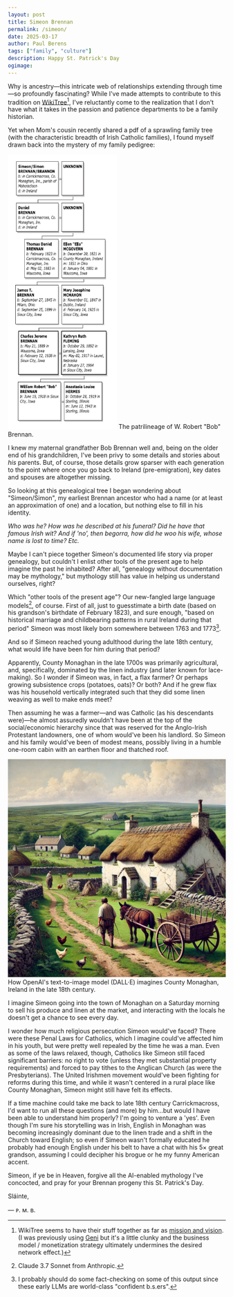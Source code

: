 ```yaml
---
layout: post
title: Simeon Brennan
permalink: /simeon/
date: 2025-03-17
author: Paul Berens
tags: ["family", "culture"]
description: Happy St. Patrick's Day
ogimage: 
---
```

Why is ancestry—this intricate web of relationships extending through time—so profoundly fascinating? While I've made attempts to contribute to this tradition on <a href="https://www.wikitree.com/wiki/Berens-259" target="_blank">WikiTree</a>[^1], I've reluctantly come to the realization that I don't have what it takes in the passion and patience departments to be a family historian.

[^1]:WikiTree seems to have their stuff together as far as <a href="https://www.wikitree.com/wiki/Help:About_WikiTree" target="_blank">mission and vision</a>. (I was previously using <a href="https://www.geni.com" target="_blank">Geni</a> but it's a little clunky and the business model / monetization strategy ultimately undermines the desired network effect.)

Yet when Mom's cousin recently shared a pdf of a sprawling family tree (with the characteristic breadth of Irish Catholic families), I found myself drawn back into the mystery of my family pedigree:

<img src="/assets/images/post_brennan_ancestry.png" alt="Brennan family tree" style="width: 50%;">
<span class="muted small">The patrilineage of W. Robert "Bob" Brennan.</span>

I knew my maternal grandfather Bob Brennan well and, being on the older end of his grandchildren, I've been privy to some details and stories about *his* parents. But, of course, those details grow sparser with each generation to the point where once you go back to Ireland (pre-emigration), key dates and spouses are altogether missing.

So looking at this genealogical tree I began wondering about "Simeon/Simon", my earliest Brennan ancestor who had a name (or at least an approximation of one) and a location, but nothing else to fill in his identity.

*Who was he? How was he described at his funeral? Did he have that famous Irish wit? And if 'no', then begorra, how did he woo his wife, whose name is lost to time? Etc.*

Maybe I can't piece together Simeon's documented life story via proper genealogy, but couldn't I enlist other tools of the present age to help imagine the past he inhabited? After all, "genealogy without documentation may be mythology," but mythology still has value in helping us understand ourselves, right?

Which "other tools of the present age"? Our new-fangled large language models[^2], of course. First of all, just to guesstimate a birth date (based on his grandson's birthdate of February 1823), and sure enough, "based on historical marriage and childbearing patterns in rural Ireland during that period" Simeon was most likely born somewhere between 1763 and 1773[^3].

[^2]: Claude 3.7 Sonnet from Anthropic.
[^3]: I probably should do some fact-checking on some of this output since these early LLMs are world-class "confident b.s.ers".

And so if Simeon reached young adulthood during the late 18th century, what would life have been for him during that period?

Apparently, County Monaghan in the late 1700s was primarily agricultural, and, specifically, dominated by the linen industry (and later known for lace-making). So I wonder if Simeon was, in fact, a flax farmer? Or perhaps growing subsistence crops (potatoes, oats)? Or both? And if he grew flax was his household vertically integrated such that they did some linen weaving as well to make ends meet?

Then assuming he was a farmer—and was Catholic (as his descendants were)—he almost assuredly wouldn't have been at the top of the social/economic hierarchy since that was reserved for the Anglo-Irish Protestant landowners, one of whom would've been his landlord. So Simeon and his family would've been of modest means, possibly living in a humble one-room cabin with an earthen floor and thatched roof.

![How DALL·E imagines County Monaghan in the late 18th Century](/assets/og/post_monaghan_18thcentury.png)
<span class="muted small">How OpenAI's text-to-image model (DALL·E) imagines County Monaghan, Ireland in the late 18th century.</span>

I imagine Simeon going into the town of Monaghan on a Saturday morning to sell his produce and linen at the market, and interacting with the locals he doesn't get a chance to see every day.

I wonder how much religious persecution Simeon would've faced? There were these Penal Laws for Catholics, which I imagine could've affected him in his youth, but were pretty well repealed by the time he was a man. Even as some of the laws relaxed, though, Catholics like Simeon still faced significant barriers: no right to vote (unless they met substantial property requirements) and forced to pay tithes to the Anglican Church (as were the Presbyterians). The United Irishmen movement would've been fighting for reforms during this time, and while it wasn't centered in a rural place like County Monaghan, Simeon might still have felt its effects.

If a time machine could take me back to late 18th century Carrickmacross, I'd want to run all these questions (and more) by him...but would I have been able to understand him properly? I'm going to venture a 'yes'. Even though I'm sure his storytelling was in Irish, English in Monaghan was becoming increasingly dominant due to the linen trade and a shift in the Church toward English; so even if Simeon wasn't formally educated he probably had enough English under his belt to have a chat with his 5× great grandson, assuming I could decipher his brogue or he my funny American accent.

Simeon, if ye be in Heaven, forgive all the AI-enabled mythology I've concocted, and pray for your Brennan progeny this St. Patrick's Day.

Sláinte,

— ᴘ. ᴍ. ʙ.